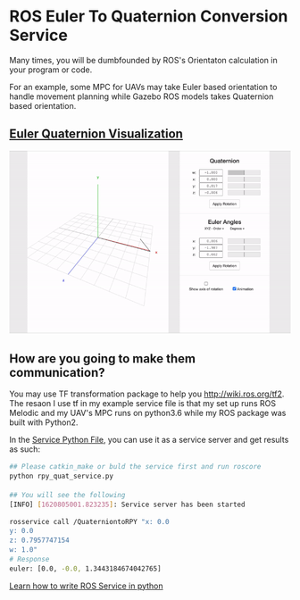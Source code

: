 # ROS Euler To Quaternion Conversion Service 

Many times, you will be dumbfounded by ROS's Orientaton calculation in your program or code. 

For an example, some MPC for UAVs may take Euler based orientation to handle movement planning while Gazebo ROS models takes Quaternion based orientation.

## [Euler Quaternion Visualization](https://quaternions.online/) 

![rpy_of_uav](./animation.gif)


## How are you going to make them communication?
You may use TF transformation package to help you http://wiki.ros.org/tf2.
The resaon I use tf in my example service file is that my set up runs ROS Melodic and my UAV's MPC runs on python3.6 while my ROS package was built with Python2.

In the [Service Python File](rpy_quat_service.py), you can use it as a service server and get results as such: 

```bash
## Please catkin_make or buld the service first and run roscore 
python rpy_quat_service.py

## You will see the following 
[INFO] [1620805001.823235]: Service server has been started
```

``` bash
rosservice call /QuaterniontoRPY "x: 0.0
y: 0.0
z: 0.7957747154
w: 1.0" 
# Response
euler: [0.0, -0.0, 1.3443184674042765]
```

[Learn how to write ROS Service in python](http://wiki.ros.org/ROS/Tutorials/WritingServiceClient%28python%29)
